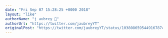 ```yaml
---
date: "Fri Sep 07 15:28:25 +0000 2018"
layout: "like"
authorName: "j aubrey 🤠"
authorUrl: "https://twitter.com/jaubreyYT"
originalPost: "https://twitter.com/jaubreyYT/status/1038086595449167874"
---
```

